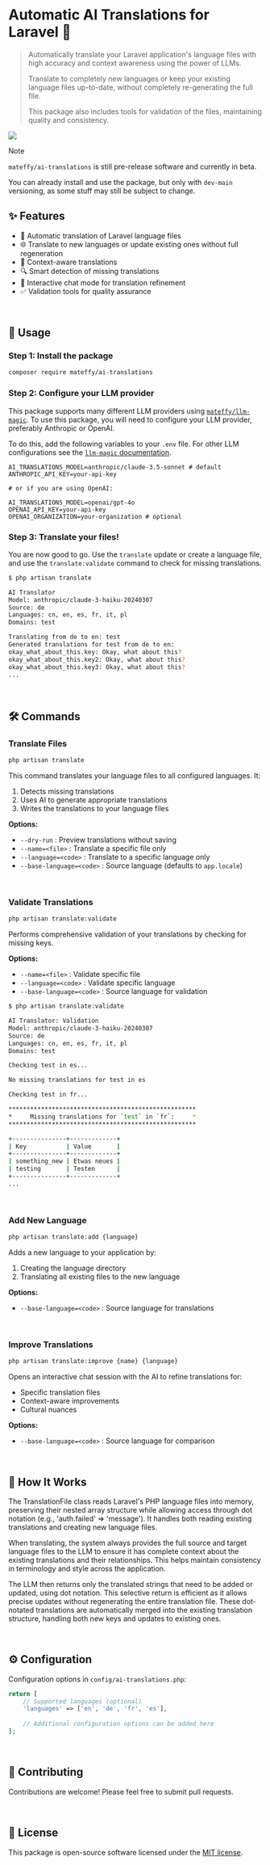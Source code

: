 # Automatic AI Translations for Laravel 🤖

> Automatically translate your Laravel application's language files with high accuracy and context awareness using the power of LLMs. 
> 
> Translate to completely new languages or keep your existing language files up-to-date, without completely re-generating the full file. 
> 
> This package also includes tools for validation of the files, maintaining quality and consistency.

<img src="./docs/screenshot-1.webp" >

> [!NOTE]  
> `mateffy/ai-translations` is still pre-release software and currently in beta.
>
> You can already install and use the package, but only with `dev-main` versioning, as some stuff may still be subject to change.

## ✨ Features

- 🔄 Automatic translation of Laravel language files
- 🌐 Translate to new languages or update existing ones without full regeneration
- 🧠 Context-aware translations
- 🔍 Smart detection of missing translations
- 💬 Interactive chat mode for translation refinement
- ✅ Validation tools for quality assurance

<br>

## 🚀 Usage

### Step 1: Install the package

```bash
composer require mateffy/ai-translations
```

### Step 2: Configure your LLM provider

This package supports many different LLM providers using [`mateffy/llm-magic`](https://github.com/capevace/llm-magic).
To use this package, you will need to configure your LLM provider, preferably Anthropic or OpenAI.

To do this, add the following variables to your `.env` file.
For other LLM configurations see the [`llm-magic` documentation](https://github.com/capevace/llm-magic).

```env
AI_TRANSLATIONS_MODEL=anthropic/claude-3.5-sonnet # default
ANTHROPIC_API_KEY=your-api-key

# or if you are using OpenAI:

AI_TRANSLATIONS_MODEL=openai/gpt-4o
OPENAI_API_KEY=your-api-key
OPENAI_ORGANIZATION=your-organization # optional
```

### Step 3: Translate your files!

You are now good to go. Use the `translate` update or create a language file, and use the `translate:validate` command to check for missing translations.

```bash
$ php artisan translate

AI Translator
Model: anthropic/claude-3-haiku-20240307
Source: de
Languages: cn, en, es, fr, it, pl
Domains: test

Translating from de to en: test
Generated translations for test from de to en:
okay_what_about_this.key: Okay, what about this?
okay_what_about_this.key2: Okay, what about this?
okay_what_about_this.key3: Okay, what about this?
...
```

<br>

## 🛠️ Commands

### Translate Files

```bash
php artisan translate
```

This command translates your language files to all configured languages. It:
1. Detects missing translations
2. Uses AI to generate appropriate translations
3. Writes the translations to your language files

**Options:**
- `--dry-run` : Preview translations without saving
- `--name=<file>` : Translate a specific file only
- `--language=<code>` : Translate to a specific language only
- `--base-language=<code>` : Source language (defaults to `app.locale`)

<br>

### Validate Translations

```bash
php artisan translate:validate
```

Performs comprehensive validation of your translations by checking for missing keys.

**Options:**
- `--name=<file>` : Validate specific file
- `--language=<code>` : Validate specific language
- `--base-language=<code>` : Source language for validation

```bash
$ php artisan translate:validate

AI Translator: Validation
Model: anthropic/claude-3-haiku-20240307
Source: de
Languages: cn, en, es, fr, it, pl
Domains: test

Checking test in es...

No missing translations for test in es

Checking test in fr...

****************************************************
*     Missing translations for `test` in `fr`:     *
****************************************************

+---------------+-------------+
| Key           | Value       |
+---------------+-------------+
| something_new | Etwas neues |
| testing       | Testen      |
+---------------+-------------+
...
```

<br>

### Add New Language

```bash
php artisan translate:add {language}
```

Adds a new language to your application by:
1. Creating the language directory
2. Translating all existing files to the new language

**Options:**
- `--base-language=<code>` : Source language for translations

<br>

### Improve Translations

```bash
php artisan translate:improve {name} {language}
```

Opens an interactive chat session with the AI to refine translations for:
- Specific translation files
- Context-aware improvements
- Cultural nuances

**Options:**
- `--base-language=<code>` : Source language for comparison

<br>

## 🔧 How It Works

The TranslationFile class reads Laravel's PHP language files into memory, preserving their nested array structure while allowing access through dot notation (e.g., 'auth.failed' => 'message'). It handles both reading existing translations and creating new language files.

When translating, the system always provides the full source and target language files to the LLM to ensure it has complete context about the existing translations and their relationships. This helps maintain consistency in terminology and style across the application.

The LLM then returns only the translated strings that need to be added or updated, using dot notation. This selective return is efficient as it allows precise updates without regenerating the entire translation file. These dot-notated translations are automatically merged into the existing translation structure, handling both new keys and updates to existing ones.

<br>

## ⚙️ Configuration

Configuration options in `config/ai-translations.php`:

```php
return [
    // Supported languages (optional)
    'languages' => ['en', 'de', 'fr', 'es'],
    
    // Additional configuration options can be added here
];
```

<br>

## 🤝 Contributing

Contributions are welcome! Please feel free to submit pull requests.

<br>

## 📄 License

This package is open-source software licensed under the [MIT license](./LICENSE).
```
